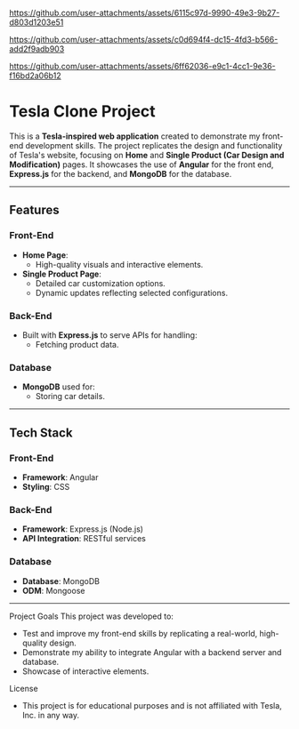 https://github.com/user-attachments/assets/6115c97d-9990-49e3-9b27-d803d1203e51


https://github.com/user-attachments/assets/c0d694f4-dc15-4fd3-b566-add2f9adb903


https://github.com/user-attachments/assets/6ff62036-e9c1-4cc1-9e36-f16bd2a06b12



# Tesla Clone Project

This is a **Tesla-inspired web application** created to demonstrate my front-end development skills. The project replicates the design and functionality of Tesla's website, focusing on **Home** and **Single Product (Car Design and Modification)** pages. It showcases the use of **Angular** for the front end, **Express.js** for the backend, and **MongoDB** for the database.

---

## Features

### Front-End
- **Home Page**:
  - High-quality visuals and interactive elements.
- **Single Product Page**:
  - Detailed car customization options.
  - Dynamic updates reflecting selected configurations.

### Back-End
- Built with **Express.js** to serve APIs for handling:
  - Fetching product data.

### Database
- **MongoDB** used for:
  - Storing car details.

---

## Tech Stack

### Front-End
- **Framework**: Angular
- **Styling**: CSS

### Back-End
- **Framework**: Express.js (Node.js)
- **API Integration**: RESTful services

### Database
- **Database**: MongoDB
- **ODM**: Mongoose

---


Project Goals
This project was developed to:
- Test and improve my front-end skills by replicating a real-world, high-quality design.
- Demonstrate my ability to integrate Angular with a backend server and database.
- Showcase of interactive elements.

License
- This project is for educational purposes and is not affiliated with Tesla, Inc. in any way.

